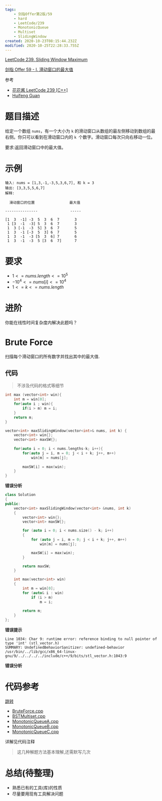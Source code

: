 ```yaml
---
tags:
    - 剑指Offer第2版/59
    - hard
    - LeetCode/239
    - MonotonicQueue
    - Multiset
    - SlidingWindow
created: 2020-10-23T08:15:44.232Z
modified: 2020-10-25T22:28:33.755Z
---
```

[LeetCode 239. Sliding Window Maximum](https://leetcode-cn.com/problems/sliding-window-maximum/)

[剑指 Offer 59 - I. 滑动窗口的最大值](https://leetcode-cn.com/problems/hua-dong-chuang-kou-de-zui-da-zhi-lcof/)

参考

- [花花酱 LeetCode 239 [C++]](https://www.bilibili.com/video/BV1WW411C763)
- [Huifeng Guan](https://www.youtube.com/watch?v=b1rqOQ5p6EA)

# 题目描述

给定一个数组 `nums`，有一个大小为 `k` 的滑动窗口从数组的最左侧移动到数组的最右侧。你只可以看到在滑动窗口内的 `k `个数字。滑动窗口每次只向右移动一位。

要求:返回滑动窗口中的最大值。

# 示例

```
输入: nums = [1,3,-1,-3,5,3,6,7], 和 k = 3
输出: [3,3,5,5,6,7] 
解释: 

  滑动窗口的位置                最大值

---------------               -----

[1  3  -1] -3  5  3  6  7       3
 1 [3  -1  -3] 5  3  6  7       3
 1  3 [-1  -3  5] 3  6  7       5
 1  3  -1 [-3  5  3] 6  7       5
 1  3  -1  -3 [5  3  6] 7       6
 1  3  -1  -3  5 [3  6  7]      7
```

# 要求

- $1 <= nums.length <= 10^5$
- $-10^4 <= nums[i] <= 10^4$
- $1 <= k <= nums.length$

# 进阶

你能在线性时间复杂度内解决此题吗？


# Brute Force

扫描每个滑动窗口的所有数字并找出其中的最大值.

## 代码



> 不涉及代码的格式等细节

```C++
int max (vector<int> win){	
	int m = win[0];
	for(auto i ; win){
		if(i > m) m = i;
	}
	return m;
} 

vector<int> maxSlidingWindow(vector<int>& nums, int k) {
	vector<int> win{};
	vector<int> maxSW{};
	
	for(auto i = 0; i < nums.lengths-k; i++){
		for(auto j = i, m = 0; j < i + k; j++, m++)
			win[m] = nums[j];	
		
		maxSW[i] = max(win);
	}
}
```

**错误分析**

```c++
class Solution
{
public:
    vector<int> maxSlidingWindow(vector<int> &nums, int k)
    {
        vector<int> win{};
        vector<int> maxSW{};

        for (auto i = 0; i < nums.size() - k; i++)
        {
            for (auto j = i, m = 0; j < i + k; j++, m++)
                win[m] = nums[j];

            maxSW[i] = max(win);
        }

        return maxSW;
    }

    int max(vector<int> win)
    {
        int m = win[0];
        for (auto& i : win)
            if (i > m)
                m = i;
        
        return m;
    }
};
```

**错误提示**

```
Line 1034: Char 9: runtime error: reference binding to null pointer of type 'int' (stl_vector.h)
SUMMARY: UndefinedBehaviorSanitizer: undefined-behavior /usr/bin/../lib/gcc/x86_64-linux-gnu/9/../../../../include/c++/9/bits/stl_vector.h:1043:9
```

**错误分析**

# 代码参考

[跳转](Codes)

- [BruteForce.cpp](Codes\Huahua\BruteForce.cpp)
- [BSTMultiset.cpp](Codes\Huahua\BSTMultiset.cpp)
- [MonotonicQueueA.cpp](Codes\Huahua\MonotonicQueueA.cpp)
- [MonotonicQueueB.cpp](Codes\Huahua\MonotonicQueueB.cpp)
- [MonotonicQueueC.cpp](Codes\Huahua\MonotonicQueueC.cpp)

详解见代码注释
> 这几种解题方法基本理解,还需默写几次
# 总结(待整理)

- 熟悉已有的工具(库)的性质
- 尽量要用现有工具解决问题
